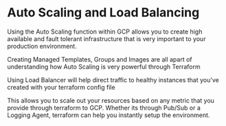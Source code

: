 # Auto Scaling and Load Balancing

Using the Auto Scaling function within GCP allows you to create high
available and fault tolerant infrastructure that is very important to your production
environment.

Creating Managed Templates, Groups and Images are all apart of understanding how
Auto Scaling is very powerful through Terraform

Using Load Balancer will help direct traffic to healthy instances that 
you've created with your terraform config file

This allows you to scale out your resources based on any metric that you provide through terraform
to GCP.
Whether its through Pub/Sub or a Logging Agent, terraform can help you instantly setup the environment.